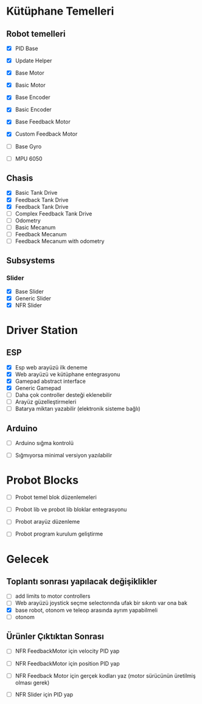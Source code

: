 # Kütüphane Temelleri
## Robot temelleri
 - [x] PID Base
 - [x] Update Helper
 - [x] Base Motor
 - [x] Basic Motor
 - [x] Base Encoder
 - [x] Basic Encoder
 - [x] Base Feedback Motor
 - [x] Custom Feedback Motor
 - [ ] Base Gyro
 - [ ] MPU 6050


## Chasis
 - [x] Basic Tank Drive
 - [x] Feedback Tank Drive
 - [x] Feedback Tank Drive
 - [ ] Complex Feedback Tank Drive
 - [ ] Odometry
 - [ ] Basic Mecanum
 - [ ] Feedback Mecanum
 - [ ] Feedback Mecanum with odometry

## Subsystems
### Slider
 - [x] Base Slider
 - [x] Generic Slider
 - [x] NFR Slider

# Driver Station
## ESP
 - [x] Esp web arayüzü ilk deneme
 - [x] Web arayüzü ve kütüphane entegrasyonu
 - [x] Gamepad abstract interface
 - [x] Generic Gamepad
 - [ ] Daha çok controller desteği eklenebilir
 - [ ] Arayüz güzelleştirmeleri
 - [ ] Batarya miktarı yazabilir (elektronik sisteme bağlı)

## Arduino
 - [ ] Arduino sığma kontrolü
 - [ ] Sığmıyorsa minimal versiyon yazılabilir


# Probot Blocks
 - [ ] Probot temel blok düzenlemeleri
 - [ ] Probot lib ve probot lib bloklar entegrasyonu
 - [ ] Probot arayüz düzenleme
 - [ ] Probot program kurulum geliştirme


# Gelecek
## Toplantı sonrası yapılacak değişiklikler
 - [ ] add limits to motor controllers
 - [ ] Web arayüzü joystick seçme selectorında ufak bir sıkıntı var ona bak
 - [x] base robot, otonom ve teleop arasında ayrım yapabilmeli
 - [ ] otonom

## Ürünler Çıktıktan Sonrası
 - [ ] NFR FeedbackMotor için velocity PID yap
 - [ ] NFR FeedbackMotor için position PID yap
 - [ ] NFR Feedback Motor için gerçek kodları yaz (motor sürücünün üretilmiş olması gerek)
 - [ ] NFR Slider için PID yap

